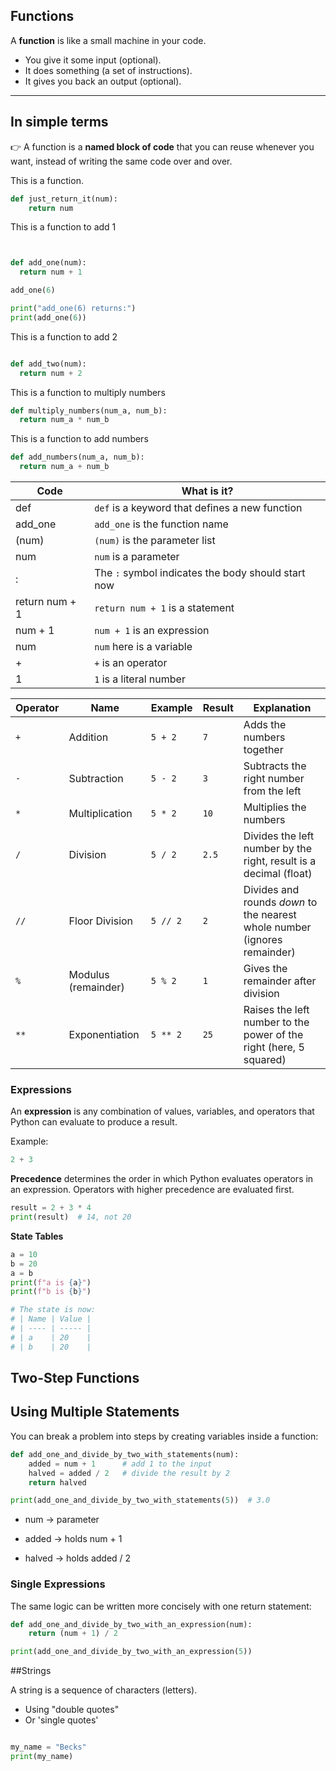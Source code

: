 ## Functions

A **function** is like a small machine in your code.

- You give it some input (optional).  
- It does something (a set of instructions).  
- It gives you back an output (optional).  

---

## In simple terms
👉 A function is a **named block of code** that you can reuse whenever you want, instead of writing the same code over and over.


This is a function.

```python
def just_return_it(num):
    return num
````

This is a function to add 1

```python


def add_one(num):
  return num + 1

add_one(6)

print("add_one(6) returns:")
print(add_one(6))

````
This is a function to add 2

```python

def add_two(num):
  return num + 2


````
This is a function to multiply numbers

````python
def multiply_numbers(num_a, num_b):
  return num_a * num_b 

````

This is a function to add numbers

````python
def add_numbers(num_a, num_b):
  return num_a + num_b

````

| Code           | What is it?                                        |
| -------------- | -------------------------------------------------- |
| def            | `def` is a keyword that defines a new function     |
| add_one        | `add_one` is the function name                     |
| (num)          | `(num)` is the parameter list                      |
| num            | `num` is a parameter                               |
| :              | The `:` symbol indicates the body should start now |
| return num + 1 | `return num + 1` is a statement                    |
| num + 1        | `num + 1` is an expression                         |
| num            | `num` here is a variable                           |
| +              | `+` is an operator                                 |
| 1              | `1` is a literal number                            |

| Operator | Name               | Example   | Result | Explanation                                                                 |
|----------|--------------------|-----------|--------|-----------------------------------------------------------------------------|
| `+`      | Addition           | `5 + 2`   | `7`    | Adds the numbers together                                                   |
| `-`      | Subtraction        | `5 - 2`   | `3`    | Subtracts the right number from the left                                    |
| `*`      | Multiplication     | `5 * 2`   | `10`   | Multiplies the numbers                                                      |
| `/`      | Division           | `5 / 2`   | `2.5`  | Divides the left number by the right, result is a decimal (float)           |
| `//`     | Floor Division     | `5 // 2`  | `2`    | Divides and rounds *down* to the nearest whole number (ignores remainder)   |
| `%`      | Modulus (remainder)| `5 % 2`   | `1`    | Gives the remainder after division                                          |
| `**`     | Exponentiation     | `5 ** 2`  | `25`   | Raises the left number to the power of the right (here, 5 squared) 

### Expressions

An **expression** is any combination of values, variables, and operators that Python can evaluate to produce a result.

Example:

```python
2 + 3
````

**Precedence** determines the order in which Python evaluates operators in an expression. Operators with higher precedence are evaluated first.

```python
result = 2 + 3 * 4
print(result)  # 14, not 20
````

**State Tables**

```python
a = 10
b = 20
a = b
print(f"a is {a}")
print(f"b is {b}")

# The state is now:
# | Name | Value |
# | ---- | ----- |
# | a    | 20    |
# | b    | 20    |

````

## Two-Step Functions

## Using Multiple Statements
You can break a problem into steps by creating variables inside a function:

```python
def add_one_and_divide_by_two_with_statements(num):
    added = num + 1      # add 1 to the input
    halved = added / 2   # divide the result by 2
    return halved

print(add_one_and_divide_by_two_with_statements(5))  # 3.0
````
* num → parameter

* added → holds num + 1

* halved → holds added / 2

### Single Expressions

The same logic can be written more concisely with one return statement:
```python
def add_one_and_divide_by_two_with_an_expression(num):
    return (num + 1) / 2

print(add_one_and_divide_by_two_with_an_expression(5))
````

##Strings

A string is a sequence of characters (letters).
* Using "double quotes"
* Or 'single quotes'

```python

my_name = "Becks"
print(my_name)

````




